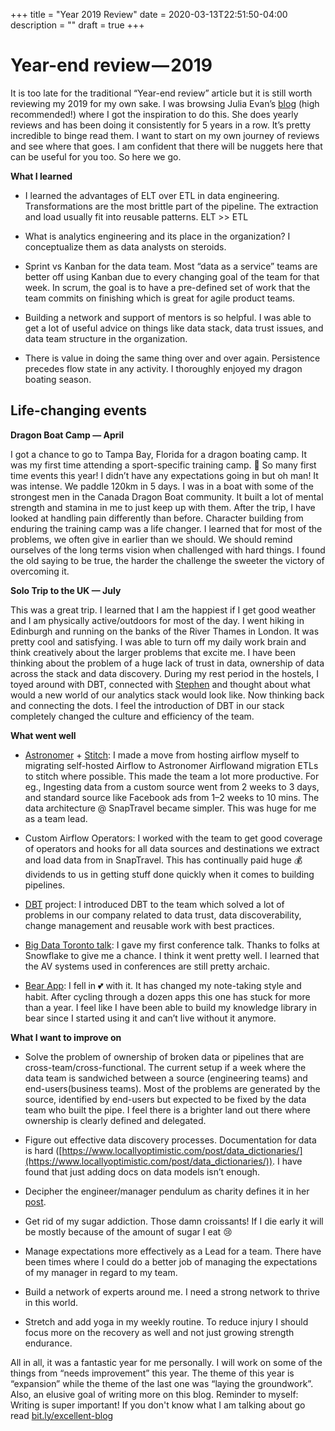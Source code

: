+++
title = "Year 2019 Review"
date = 2020-03-13T22:51:50-04:00
description = ""
draft = true
+++


# Year-end review — 2019



It is too late for the traditional “Year-end review” article but it is still worth reviewing my 2019 for my own sake. I was browsing Julia Evan’s [blog](https://jvns.ca/) (high recommended!) where I got the inspiration to do this. She does yearly reviews and has been doing it consistently for 5 years in a row. It’s pretty incredible to binge read them. I want to start on my own journey of reviews and see where that goes. I am confident that there will be nuggets here that can be useful for you too. So here we go.

**What I learned**

* I learned the advantages of ELT over ETL in data engineering. Transformations are the most brittle part of the pipeline. The extraction and load usually fit into reusable patterns. ELT >> ETL

* What is analytics engineering and its place in the organization? I conceptualize them as data analysts on steroids.

* Sprint vs Kanban for the data team. Most “data as a service” teams are better off using Kanban due to every changing goal of the team for that week. In scrum, the goal is to have a pre-defined set of work that the team commits on finishing which is great for agile product teams.

* Building a network and support of mentors is so helpful. I was able to get a lot of useful advice on things like data stack, data trust issues, and data team structure in the organization.

* There is value in doing the same thing over and over again. Persistence precedes flow state in any activity. I thoroughly enjoyed my dragon boating season.

## Life-changing events

**Dragon Boat Camp — April**

I got a chance to go to Tampa Bay, Florida for a dragon boating camp. It was my first time attending a sport-specific training camp. 🤔 So many first time events this year! I didn’t have any expectations going in but oh man! It was intense. We paddle 120km in 5 days. I was in a boat with some of the strongest men in the Canada Dragon Boat community. It built a lot of mental strength and stamina in me to just keep up with them. After the trip, I have looked at handling pain differently than before. Character building from enduring the training camp was a life changer. I learned that for most of the problems, we often give in earlier than we should. We should remind ourselves of the long terms vision when challenged with hard things. I found the old saying to be true, the harder the challenge the sweeter the victory of overcoming it.

**Solo Trip to the UK — July**

This was a great trip. I learned that I am the happiest if I get good weather and I am physically active/outdoors for most of the day. I went hiking in Edinburgh and running on the banks of the River Thames in London. It was pretty cool and satisfying. I was able to turn off my daily work brain and think creatively about the larger problems that excite me. I have been thinking about the problem of a huge lack of trust in data, ownership of data across the stack and data discovery. During my rest period in the hostels, I toyed around with DBT, connected with [Stephen](https://twitter.com/sjwhitworth?lang=en) and thought about what would a new world of our analytics stack would look like. Now thinking back and connecting the dots. I feel the introduction of DBT in our stack completely changed the culture and efficiency of the team.

**What went well**

* [Astronomer](http://astronomer.io/) + [Stitch](https://www.stitchdata.com/): I made a move from hosting airflow myself to migrating self-hosted Airflow to Astronomer Airflowand migration ETLs to stitch where possible. This made the team a lot more productive. For eg., Ingesting data from a custom source went from 2 weeks to 3 days, and standard source like Facebook ads from 1–2 weeks to 10 mins. The data architecture @ SnapTravel became simpler. This was huge for me as a team lead.

* Custom Airflow Operators: I worked with the team to get good coverage of operators and hooks for all data sources and destinations we extract and load data from in SnapTravel. This has continually paid huge 💰 dividends to us in getting stuff done quickly when it comes to building pipelines.

* [DBT](https://www.getdbt.com/') project: I introduced DBT to the team which solved a lot of problems in our company related to data trust, data discoverability, change management and reusable work with best practices.

* [Big Data Toronto talk](https://twitter.com/nehiljain/status/1138906155642707973?s=20): I gave my first conference talk. Thanks to folks at Snowflake to give me a chance. I think it went pretty well. I learned that the AV systems used in conferences are still pretty archaic.

* [Bear App](https://bear.app/): I fell in 💕 with it. It has changed my note-taking style and habit. After cycling through a dozen apps this one has stuck for more than a year. I feel like I have been able to build my knowledge library in bear since I started using it and can’t live without it anymore.

**What I want to improve on**

* Solve the problem of ownership of broken data or pipelines that are cross-team/cross-functional. The current setup if a week where the data team is sandwiched between a source (engineering teams) and end-users(business teams). Most of the problems are generated by the source, identified by end-users but expected to be fixed by the data team who built the pipe. I feel there is a brighter land out there where ownership is clearly defined and delegated.

* Figure out effective data discovery processes. Documentation for data is hard ([https://www.locallyoptimistic.com/post/data_dictionaries/](https://www.locallyoptimistic.com/post/data_dictionaries/)). I have found that just adding docs on data models isn’t enough.

* Decipher the engineer/manager pendulum as charity defines it in her [post](https://charity.wtf/2017/05/11/the-engineer-manager-pendulum/).

* Get rid of my sugar addiction. Those damn croissants! If I die early it will be mostly because of the amount of sugar I eat 😢

* Manage expectations more effectively as a Lead for a team. There have been times where I could do a better job of managing the expectations of my manager in regard to my team.

* Build a network of experts around me. I need a strong network to thrive in this world.

* Stretch and add yoga in my weekly routine. To reduce injury I should focus more on the recovery as well and not just growing strength endurance.

All in all, it was a fantastic year for me personally. I will work on some of the things from “needs improvement” this year. The theme of this year is “expansion” while the theme of the last one was “laying the groundwork”. Also, an elusive goal of writing more on this blog. Reminder to myself: Writing is super important! If you don't know what I am talking about go read [bit.ly/excellent-blog](http://bit.ly/excellent-blog)
